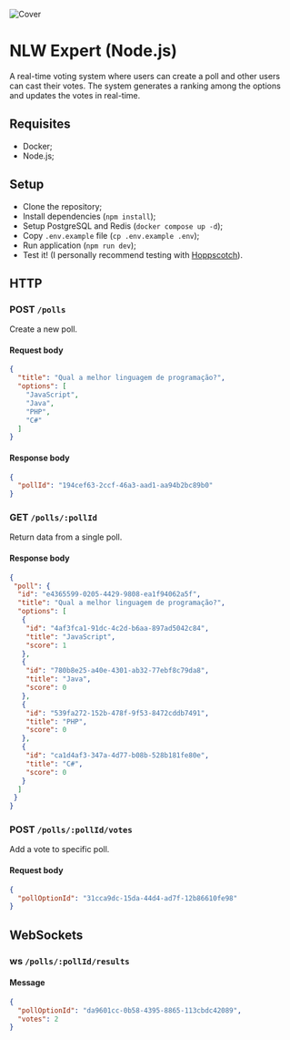 ![Cover](./.github/cover.png)

# NLW Expert (Node.js)

A real-time voting system where users can create a poll and other users can cast their votes. The system generates a ranking among the options and updates the votes in real-time.

## Requisites

- Docker;
- Node.js;

## Setup

- Clone the repository;
- Install dependencies (`npm install`);
- Setup PostgreSQL and Redis (`docker compose up -d`);
- Copy `.env.example` file (`cp .env.example .env`);
- Run application (`npm run dev`);
- Test it! (I personally recommend testing with [Hoppscotch](https://hoppscotch.io/)).

## HTTP

### POST `/polls`

Create a new poll.

#### Request body

```json
{
  "title": "Qual a melhor linguagem de programação?",
  "options": [
    "JavaScript",
    "Java",
    "PHP",
    "C#"
  ]
}
```

#### Response body

```json
{
  "pollId": "194cef63-2ccf-46a3-aad1-aa94b2bc89b0"
}
```

### GET `/polls/:pollId`

Return data from a single poll.

#### Response body

```json
{
 "poll": {
  "id": "e4365599-0205-4429-9808-ea1f94062a5f",
  "title": "Qual a melhor linguagem de programação?",
  "options": [
   {
    "id": "4af3fca1-91dc-4c2d-b6aa-897ad5042c84",
    "title": "JavaScript",
    "score": 1
   },
   {
    "id": "780b8e25-a40e-4301-ab32-77ebf8c79da8",
    "title": "Java",
    "score": 0
   },
   {
    "id": "539fa272-152b-478f-9f53-8472cddb7491",
    "title": "PHP",
    "score": 0
   },
   {
    "id": "ca1d4af3-347a-4d77-b08b-528b181fe80e",
    "title": "C#",
    "score": 0
   }
  ]
 }
}
```

### POST `/polls/:pollId/votes`

Add a vote to specific poll.

#### Request body

```json
{
  "pollOptionId": "31cca9dc-15da-44d4-ad7f-12b86610fe98"
}
```

## WebSockets

### ws `/polls/:pollId/results`

#### Message

```json
{
  "pollOptionId": "da9601cc-0b58-4395-8865-113cbdc42089",
  "votes": 2
}
```
<!--START_SECTION:footer-->

<br />
<br />

<!--END_SECTION:footer-->